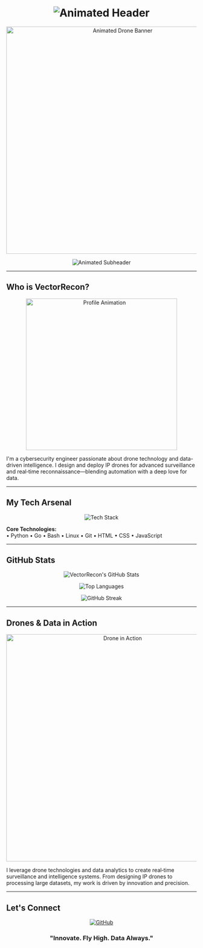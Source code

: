 <!-- Animated Header with Typing SVG -->
<h1 align="center">
  <img src="https://readme-typing-svg.demolab.com?font=Fira+Code&size=32&pause=1000&color=00FF00&center=true&vCenter=true&width=800&lines=Welcome+to+VectorRecon's+Hub;Drone+Systems+%7C+Data+Intelligence;Innovating+Surveillance+Tech" alt="Animated Header" />
</h1>

<!-- Animated Drone GIF Banner -->
<p align="center">
  <img src="https://media.giphy.com/media/xT0GqeSlGSRQut6c4I/giphy.gif" alt="Animated Drone Banner" width="600" />
</p>

<!-- Animated Subheader -->
<p align="center">
  <img src="https://readme-typing-svg.demolab.com?font=Fira+Code&size=24&pause=1000&color=FF4500&center=true&vCenter=true&width=700&lines=Exploring+the+Skies+with+Data;Innovating+Drone+Technologies;Crafting+IP+Drones+for+Surveillance" alt="Animated Subheader" />
</p>

---

## Who is VectorRecon?

<p align="center">
  <img src="https://media.giphy.com/media/3o7aCPZBMy5GLkoOj2/giphy.gif" alt="Profile Animation" width="400" />
</p>

I'm a cybersecurity engineer passionate about drone technology and data-driven intelligence. I design and deploy IP drones for advanced surveillance and real‑time reconnaissance—blending automation with a deep love for data.

---

## My Tech Arsenal

<p align="center">
  <img src="https://skillicons.dev/icons?i=python,go,bash,linux,git,html,css,js" alt="Tech Stack" />
</p>

**Core Technologies:**  
• Python • Go • Bash • Linux • Git • HTML • CSS • JavaScript

---

## GitHub Stats

<p align="center">
  <!-- GitHub Stats Card -->
  <img src="https://github-readme-stats.vercel.app/api?username=VectorRecon&show_icons=true&theme=radical&hide_border=true" alt="VectorRecon's GitHub Stats" />
</p>

<p align="center">
  <!-- Top Languages Card -->
  <img src="https://github-readme-stats.vercel.app/api/top-langs/?username=VectorRecon&layout=compact&theme=radical&hide_border=true" alt="Top Languages" />
</p>

<p align="center">
  <!-- Streak Stats Card (using a reliable deployment) -->
  <img src="https://github-readme-streak-stats-eight.vercel.app/?user=VectorRecon&theme=radical&hide_border=true" alt="GitHub Streak" />
</p>

---

## Drones & Data in Action

<p align="center">
  <img src="https://media.giphy.com/media/3o6ZtpxSZbQRRnwCKQ/giphy.gif" alt="Drone in Action" width="600" />
</p>

I leverage drone technologies and data analytics to create real‑time surveillance and intelligence systems. From designing IP drones to processing large datasets, my work is driven by innovation and precision.

---

## Let's Connect

<p align="center">
  <a href="https://github.com/VectorRecon">
    <img src="https://img.shields.io/badge/GitHub-%23181717.svg?style=for-the-badge&logo=github&logoColor=white" alt="GitHub" />
  </a>
  <!-- You can add additional social links below -->
</p>

<h3 align="center">"Innovate. Fly High. Data Always."</h3>
